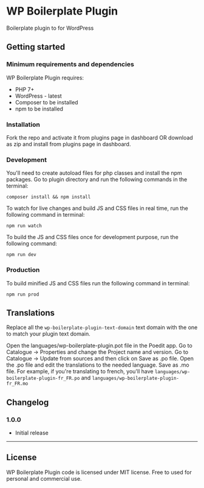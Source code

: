 # WP Boilerplate Plugin

Boilerplate plugin to for WordPress

## Getting started

### Minimum requirements and dependencies

WP Boilerplate Plugin requires:

* PHP 7+
* WordPress - latest
* Composer to be installed
* npm to be installed

### Installation

Fork the repo and activate it from plugins page in dashboard OR download as zip and install from plugins page in dashboard.

### Development

You'll need to create autoload files for php classes and install the npm packages. Go to plugin directory and run the following commands in the terminal:
```
composer install && npm install
```

To watch for live changes and build JS and CSS files in real time, run the following command in terminal:
```
npm run watch
```

To build the JS and CSS files once for development purpose, run the following command:
```
npm run dev
```

### Production

To build minified JS and CSS files run the following command in terminal:
```
npm run prod
```

## Translations

Replace all the `wp-boilerplate-plugin-text-domain` text domain with the one to match your plugin text domain.

Open the languages/wp-boilerplate-plugin.pot file in the Poedit app. Go to Catalogue -> Properties and change the Project name and version. Go to Catalogue -> Update from sources and then click on Save as .po file. Open the .po file and edit the translations to the needed language. Save as .mo file. For example, if you're translating to french, you'll have `languages/wp-boilerplate-plugin-fr_FR.po` and `languages/wp-boilerplate-plugin-fr_FR.mo`

## Changelog

### 1.0.0
* Initial release

---

## License
WP Boilerplate Plugin code is licensed under MIT license. Free to used for personal and commercial use.
